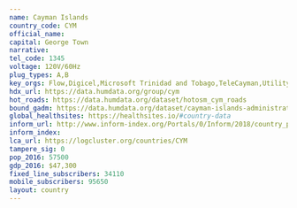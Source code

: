 ```yaml
---
name: Cayman Islands
country_code: CYM
official_name:
capital: George Town
narrative:
tel_code: 1345
voltage: 120V/60Hz
plug_types: A,B
key_orgs: Flow,Digicel,Microsoft Trinidad and Tobago,TeleCayman,Utility  Regulation  and  Competition  Office (OfReg),C&W Business,Logic Communications
hdx_url: https://data.humdata.org/group/cym
hot_roads: https://data.humdata.org/dataset/hotosm_cym_roads
bound_gadm: https://data.humdata.org/dataset/cayman-islands-administrative-level-0-nation-and-1-district-boundaries
global_healthsites: https://healthsites.io/#country-data
inform_url: http://www.inform-index.org/Portals/0/Inform/2018/country_profiles/CYM.pdf
inform_index:
lca_url: https://logcluster.org/countries/CYM
tampere_sig: 0
pop_2016: 57500
gdp_2016: $47,300
fixed_line_subscribers: 34110
mobile_subscribers: 95650
layout: country
---
```

